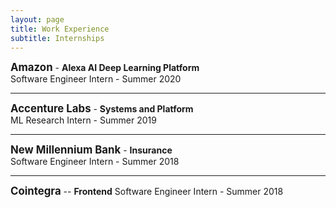 ```yaml
---
layout: page
title: Work Experience
subtitle: Internships
---
```

<span style="font-size:larger;">**Amazon**</span> - **Alexa AI Deep Learning Platform**   
Software Engineer Intern - Summer 2020

---
<span style="font-size:larger;">**Accenture Labs**</span> - **Systems and Platform**     
ML Research Intern - Summer 2019

---

<span style="font-size:larger;">**New Millennium Bank**</span>  - **Insurance**  
Software Engineer Intern - Summer 2018

---


<span style="font-size:larger;">**Cointegra**</span>  -- **Frontend**
Software Engineer Intern - Summer 2018
